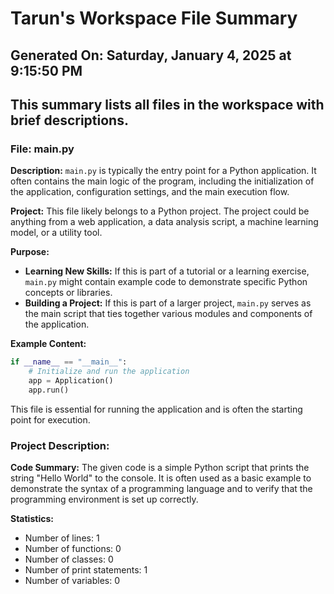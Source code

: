 # Tarun's Workspace File Summary
## Generated On: Saturday, January 4, 2025 at 9:15:50 PM
This summary lists all files in the workspace with brief descriptions.
---
### File: main.py

**Description:**
`main.py` is typically the entry point for a Python application. It often contains the main logic of the program, including the initialization of the application, configuration settings, and the main execution flow.

**Project:**
This file likely belongs to a Python project. The project could be anything from a web application, a data analysis script, a machine learning model, or a utility tool.

**Purpose:**
- **Learning New Skills:** If this is part of a tutorial or a learning exercise, `main.py` might contain example code to demonstrate specific Python concepts or libraries.
- **Building a Project:** If this is part of a larger project, `main.py` serves as the main script that ties together various modules and components of the application.

**Example Content:**
```python
if __name__ == "__main__":
    # Initialize and run the application
    app = Application()
    app.run()
```

This file is essential for running the application and is often the starting point for execution. 
### Project Description:
 **Code Summary:**
The given code is a simple Python script that prints the string "Hello World" to the console. It is often used as a basic example to demonstrate the syntax of a programming language and to verify that the programming environment is set up correctly.

**Statistics:**
- Number of lines: 1
- Number of functions: 0
- Number of classes: 0
- Number of print statements: 1
- Number of variables: 0
